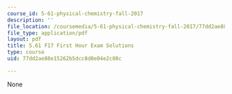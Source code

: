 ```yaml
---
course_id: 5-61-physical-chemistry-fall-2017
description: ''
file_location: /coursemedia/5-61-physical-chemistry-fall-2017/77dd2ae88e15262b5dcc8d0e04e2c08c_MIT5_61F17_exam1_sol.pdf
file_type: application/pdf
layout: pdf
title: 5.61 F17 First Hour Exam Solutions
type: course
uid: 77dd2ae88e15262b5dcc8d0e04e2c08c

---
```

None